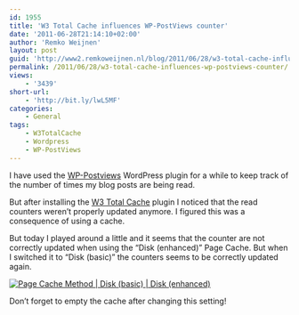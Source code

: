 ```yaml
---
id: 1955
title: 'W3 Total Cache influences WP-PostViews counter'
date: '2011-06-28T21:14:10+02:00'
author: 'Remko Weijnen'
layout: post
guid: 'http://www2.remkoweijnen.nl/blog/2011/06/28/w3-total-cache-influences-wp-postviews-counter/'
permalink: /2011/06/28/w3-total-cache-influences-wp-postviews-counter/
views:
    - '3439'
short-url:
    - 'http://bit.ly/lwL5MF'
categories:
    - General
tags:
    - W3TotalCache
    - Wordpress
    - WP-PostViews
---
```


I have used the [WP-Postviews](http://lesterchan.net/portfolio/programming/php/) WordPress plugin for a while to keep track of the number of times my blog posts are being read.

But after installing the [W3 Total Cache](http://www.w3-edge.com/wordpress-plugins/w3-total-cache/) plugin I noticed that the read counters weren’t properly updated anymore. I figured this was a consequence of using a cache.

But today I played around a little and it seems that the counter are not correctly updated when using the “Disk (enhanced)” Page Cache. But when I switched it to “Disk (basic)” the counters seems to be correctly updated again.

[![Page Cache Method | Disk (basic) | Disk (enhanced)](http://192.168.40.25:8081/wp-content/uploads/2011/06/image_thumb33.png "W3 Total Cache")](http://192.168.40.25:8081/wp-content/uploads/2011/06/image33.png)

Don’t forget to empty the cache after changing this setting!